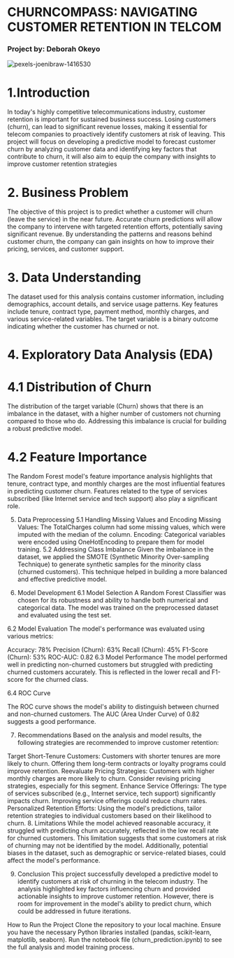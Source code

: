 # **CHURNCOMPASS: NAVIGATING CUSTOMER RETENTION IN TELCOM**
### Project by: Deborah Okeyo
![pexels-joenibraw-1416530](https://github.com/user-attachments/assets/fc1c608d-88c3-407d-88f3-85a35abd52a6)
# 1.Introduction
In today's highly competitive telecommunications industry, customer retention is important for sustained business success. Losing customers (churn), can lead to significant revenue losses, making it essential for telecom companies to proactively identify customers at risk of leaving. This project will focus on developing a predictive model to forecast customer churn by analyzing customer data and identifying key factors that contribute to churn, it will also aim to equip the company with insights to improve customer retention strategies
# 2. Business Problem
The objective of this project is to predict whether a customer will churn (leave the service) in the near future. Accurate churn predictions will allow the company to intervene with targeted retention efforts, potentially saving significant revenue. By understanding the patterns and reasons behind customer churn, the company can gain insights on how to improve their pricing, services, and customer support.

# 3. Data Understanding
The dataset used for this analysis contains customer information, including demographics, account details, and service usage patterns. Key features include tenure, contract type, payment method, monthly charges, and various service-related variables. The target variable is a binary outcome indicating whether the customer has churned or not.

# 4. Exploratory Data Analysis (EDA)
# 4.1 Distribution of Churn

The distribution of the target variable (Churn) shows that there is an imbalance in the dataset, with a higher number of customers not churning compared to those who do. Addressing this imbalance is crucial for building a robust predictive model.

# 4.2 Feature Importance

The Random Forest model's feature importance analysis highlights that tenure, contract type, and monthly charges are the most influential features in predicting customer churn. Features related to the type of services subscribed (like Internet service and tech support) also play a significant role.

5. Data Preprocessing
5.1 Handling Missing Values and Encoding
Missing Values: The TotalCharges column had some missing values, which were imputed with the median of the column.
Encoding: Categorical variables were encoded using OneHotEncoding to prepare them for model training.
5.2 Addressing Class Imbalance
Given the imbalance in the dataset, we applied the SMOTE (Synthetic Minority Over-sampling Technique) to generate synthetic samples for the minority class (churned customers). This technique helped in building a more balanced and effective predictive model.

6. Model Development
6.1 Model Selection
A Random Forest Classifier was chosen for its robustness and ability to handle both numerical and categorical data. The model was trained on the preprocessed dataset and evaluated using the test set.

6.2 Model Evaluation
The model's performance was evaluated using various metrics:

Accuracy: 78%
Precision (Churn): 63%
Recall (Churn): 45%
F1-Score (Churn): 53%
ROC-AUC: 0.82
6.3 Model Performance
The model performed well in predicting non-churned customers but struggled with predicting churned customers accurately. This is reflected in the lower recall and F1-score for the churned class.

6.4 ROC Curve

The ROC curve shows the model's ability to distinguish between churned and non-churned customers. The AUC (Area Under Curve) of 0.82 suggests a good performance.

7. Recommendations
Based on the analysis and model results, the following strategies are recommended to improve customer retention:

Target Short-Tenure Customers: Customers with shorter tenures are more likely to churn. Offering them long-term contracts or loyalty programs could improve retention.
Reevaluate Pricing Strategies: Customers with higher monthly charges are more likely to churn. Consider revising pricing strategies, especially for this segment.
Enhance Service Offerings: The type of services subscribed (e.g., Internet service, tech support) significantly impacts churn. Improving service offerings could reduce churn rates.
Personalized Retention Efforts: Using the model's predictions, tailor retention strategies to individual customers based on their likelihood to churn.
8. Limitations
While the model achieved reasonable accuracy, it struggled with predicting churn accurately, reflected in the low recall rate for churned customers. This limitation suggests that some customers at risk of churning may not be identified by the model. Additionally, potential biases in the dataset, such as demographic or service-related biases, could affect the model's performance.

9. Conclusion
This project successfully developed a predictive model to identify customers at risk of churning in the telecom industry. The analysis highlighted key factors influencing churn and provided actionable insights to improve customer retention. However, there is room for improvement in the model's ability to predict churn, which could be addressed in future iterations.

How to Run the Project
Clone the repository to your local machine.
Ensure you have the necessary Python libraries installed (pandas, scikit-learn, matplotlib, seaborn).
Run the notebook file (churn_prediction.ipynb) to see the full analysis and model training process.
